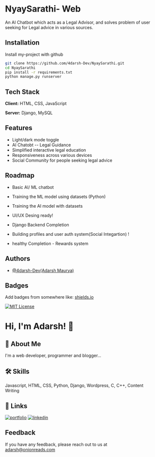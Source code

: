 
# NyaySarathi- Web

An AI Chatbot which acts as a Legal Advisor, and solves problem of user seeking for Legal advice in various sources.


## Installation

Install my-project with github

```bash
git clone https://github.com/4darsh-Dev/NyaySarathi.git
cd NyaySarathi
pip install -r requirements.txt
python manage.py runserver
```
    
## Tech Stack

**Client:** HTML, CSS, JavaScript

**Server:** Django, MySQL


## Features

- Light/dark mode toggle
- AI Chatobt -- Legal Guidance
- Simplified interactive legal education
- Responsiveness across various devices
- Social Community for people seeking legal advice
## Roadmap

- Basic AI/ ML chatbot 

- Training the ML model using datasets (Python)
- Training the AI model with datasets 
 
- UI/UX Desing ready!

- Django Backend Completion

- Building profiles and user auth system(Social Integartion) !

- healthy Completion - Rewards system




## Authors

- [@4darsh-Dev(Adarsh Maurya)](https://github.com/4darsh-Dev)


## Badges

Add badges from somewhere like: [shields.io](https://shields.io/)

[![MIT License](https://img.shields.io/badge/License-MIT-green.svg)](https://choosealicense.com/licenses/mit/)


# Hi, I'm Adarsh! 👋


## 🚀 About Me
I'm a web developer, programmer and blogger...


## 🛠 Skills
Javascript, HTML, CSS, Python, Django, Wordpress, C, C++, Content Writing


## 🔗 Links
[![portfolio](https://img.shields.io/badge/my_portfolio-000?style=for-the-badge&logo=ko-fi&logoColor=white)](https://adarshmaurya.onionreads.com/)
[![linkedin](https://img.shields.io/badge/linkedin-0A66C2?style=for-the-badge&logo=linkedin&logoColor=white)](https://www.linkedin.com/in/adarsh-maurya-dev/)


## Feedback

If you have any feedback, please reach out to us at adarsh@onionreads.com

